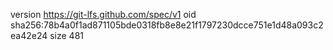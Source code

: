 version https://git-lfs.github.com/spec/v1
oid sha256:78b4a0f1ad871105bde0318fb8e8e21f1797230dcce751e1d48a093c2ea42e24
size 481
